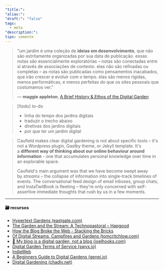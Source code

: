 ```yaml
---
"title:": 
"alias:": 
"draft:": "false"
tags:
  - meta
"description:": 
tipo: semente
---
```

> "um jardim é uma coleção de **ideias em desenvolvimento**, que não são estritamente organizadas por sua data de publicação. essas notas são essencialmente exploratórias – notas são conectadas entre si através de associações de contexto. elas não são refinadas ou completas – as notas são publicadas como pensamentos inacabados, que irão crescer e evoluir com o tempo. elas são menos rígidas, menos performáticas, e menos perfeitas do que os sites pessoais que costumamos ver."
> 
> — **maggie appleton**, [A Brief History & Ethos of the Digital Garden](https://maggieappleton.com/garden-history)

>[!todo] to-do
>- linha do tempo dos jardins digitais
>- traduzir o trecho abaixo
>- diretivas dos jardins digitais
>- por que ter um jardim digital

> Caufield makes clear digital gardening is not about specific tools – it's not a Wordpress plugin, Gastby theme, or Jekyll template. It's a **different way of thinking about our online behaviour around information** - one that accumulates personal knowledge over time in an explorable space.
> 
> Caufield's main argument was that we have become swept away by _streams_ – the collapse of information into single-track timelines of events. The conversational feed design of email inboxes, group chats, and InstaTwitBook is fleeting – they're only concerned with self-assertive immediate thoughts that rush by us in a few moments.

----
#### 🗃️ recursos
-  [Hypertext Gardens (eastgate.com)](https://www.eastgate.com/garden/Enter.html)
- [The Garden and the Stream: A Technopastoral – Hapgood](https://hapgood.us/2015/10/17/the-garden-and-the-stream-a-technopastoral/)
- [How the Blog Broke the Web - Stacking the Bricks](https://stackingthebricks.com/how-blogs-broke-the-web/)
- [Of Digital Streams, Campfires and Gardens (tomcritchlow.com)](https://tomcritchlow.com/2018/10/10/of-gardens-and-wikis/)
- [🌱 My blog is a digital garden, not a blog (joelhooks.com)](https://joelhooks.com/digital-garden)
- [Digital Garden Terms of Service (swyx.io)](https://www.swyx.io/digital-garden-tos)
- [IndieWeb](https://indieweb.org/)
- [A Beginners Guide to Digital Gardens (genei.io)](https://www.genei.io/blog/a-beginners-guide-to-digital-gardens)
- [Digital Gardening (chadly.net)](https://www.chadly.net/Digital-Gardening#e09057)